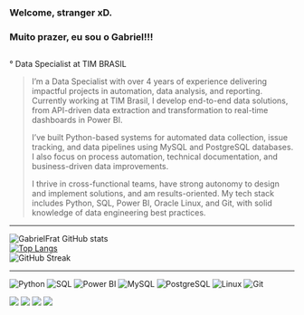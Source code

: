### Welcome, stranger xD.
### Muito prazer, eu sou o Gabriel!!!

##

<p>° Data Specialist at TIM BRASIL</p>

> I’m a Data Specialist with over 4 years of experience delivering impactful projects in automation, data analysis, and reporting. Currently working at TIM Brasil, I develop end-to-end data solutions, from API-driven data extraction and transformation to real-time dashboards in Power BI.  
>  
> I’ve built Python-based systems for automated data collection, issue tracking, and data pipelines using MySQL and PostgreSQL databases. I also focus on process automation, technical documentation, and business-driven data improvements.  
>  
> I thrive in cross-functional teams, have strong autonomy to design and implement solutions, and am results-oriented. My tech stack includes Python, SQL, Power BI, Oracle Linux, and Git, with solid knowledge of data engineering best practices.

---

![GabrielFrat GitHub stats](https://github-readme-stats.vercel.app/api?username=GabrielFrat&show_icons=true&theme=dracula)  
[![Top Langs](https://github-readme-stats.vercel.app/api/top-langs/?username=GabrielFrat&layout=donut&theme=dracula)](https://github.com/GabrielFrat/github-readme-stats) <br>
![GitHub Streak](https://streak-stats.demolab.com?user=GabrielFrat&theme=dark&border_radius=30&locale=pt_BR)

---

![Python](https://img.shields.io/badge/Python-3776AB?style=for-the-badge&logo=python&logoColor=white)
![SQL](https://img.shields.io/badge/SQL-003B57?style=for-the-badge&logo=postgresql&logoColor=white)
![Power BI](https://img.shields.io/badge/PowerBI-F2C811?style=for-the-badge&logo=powerbi&logoColor=black)
![MySQL](https://img.shields.io/badge/MySQL-005C84?style=for-the-badge&logo=mysql&logoColor=white)
![PostgreSQL](https://img.shields.io/badge/PostgreSQL-316192?style=for-the-badge&logo=postgresql&logoColor=white)
![Linux](https://img.shields.io/badge/Linux-FCC624?style=for-the-badge&logo=linux&logoColor=black)
![Git](https://img.shields.io/badge/Git-F05032?style=for-the-badge&logo=git&logoColor=white)

<div> 
  <a href="https://www.instagram.com/gfratts/" target="_blank"><img src="https://img.shields.io/badge/-Instagram-%23E4405F?style=for-the-badge&logo=instagram&logoColor=white"></a>
  <a href="https://twitter.com/GabsFratucci" target="_blank"><img src="https://img.shields.io/badge/Twitter-1DA1F2?style=for-the-badge&logo=twitter&logoColor=white"></a>
  <a href="mailto:gabrielfrat@hotmail.com"><img src="https://img.shields.io/badge/Microsoft_Outlook-0078D4?style=for-the-badge&logo=microsoft-outlook&logoColor=white"></a>
  <a href="https://www.linkedin.com/in/gabriel-fratucci-dos-reis-7838611b6/" target="_blank"><img src="https://img.shields.io/badge/-LinkedIn-%230077B5?style=for-the-badge&logo=linkedin&logoColor=white"></a> 
</div>

  
